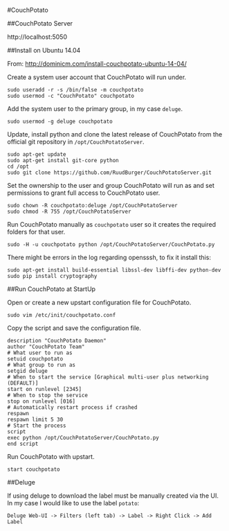#CouchPotato

##CouchPotato Server

http://localhost:5050

##Install on Ubuntu 14.04

From: http://dominicm.com/install-couchpotato-ubuntu-14-04/

Create a system user account that CouchPotato will run under.
```
sudo useradd -r -s /bin/false -m couchpotato
sudo usermod -c "CouchPotato" couchpotato
```

Add the system user to the primary group, in my case `deluge`.
```
sudo usermod -g deluge couchpotato
```

Update, install python and clone the latest release of CouchPotato from the official git repository in `/opt/CouchPotatoServer`.
```
sudo apt-get update
sudo apt-get install git-core python
cd /opt
sudo git clone https://github.com/RuudBurger/CouchPotatoServer.git
```

Set the ownership to the user and group CouchPotato will run as and set permissions to grant full access to CouchPotato user.
```
sudo chown -R couchpotato:deluge /opt/CouchPotatoServer
sudo chmod -R 755 /opt/CouchPotatoServer
```

Run CouchPotato manually as `couchpotato` user so it creates the required folders for that user.
```
sudo -H -u couchpotato python /opt/CouchPotatoServer/CouchPotato.py
```

There might be errors in the log regarding opensssh, to fix it install this:
```
sudo apt-get install build-essential libssl-dev libffi-dev python-dev
sudo pip install cryptography
```

##Run CouchPotato at StartUp

Open or create a new upstart configuration file for CouchPotato.
```
sudo vim /etc/init/couchpotato.conf
```

Copy the script and save the configuration file.
```
description "CouchPotato Daemon"
author "CouchPotato Team"
# What user to run as
setuid couchpotato
# What group to run as
setgid deluge
# When to start the service [Graphical multi-user plus networking (DEFAULT)]
start on runlevel [2345]
# When to stop the service
stop on runlevel [016]
# Automatically restart process if crashed
respawn
respawn limit 5 30
# Start the process
script
exec python /opt/CouchPotatoServer/CouchPotato.py
end script
```

Run CouchPotato with upstart.
```
start couchpotato
```

##Deluge

If using deluge to download the label must be manually created via the UI. In my case I would like to use the label `potato`:
```
Deluge Web-UI -> Filters (left tab) -> Label -> Right Click -> Add Label
```
